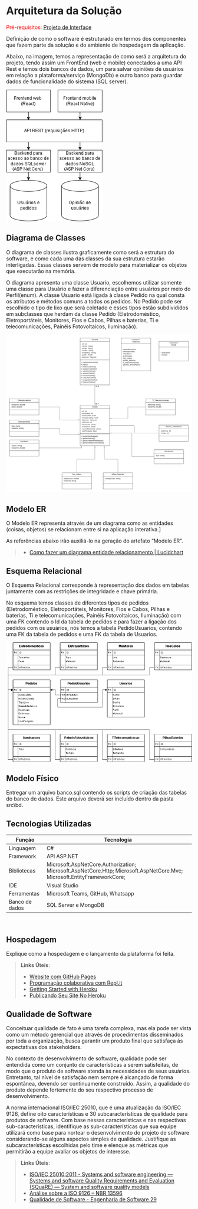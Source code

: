 # Arquitetura da Solução

<span style="color:red">Pré-requisitos: <a href="3-Projeto de Interface.md"> Projeto de Interface</a></span>

Definição de como o software é estruturado em termos dos componentes que fazem parte da solução e do ambiente de hospedagem da aplicação.

Abaixo, na imagem, temos a representação de como será a arquitetura do projeto, tendo assim um FrontEnd (web e mobile) conectados a uma API Rest e temos dois bancos de dados, um para salvar opiniões de usuários em relação a plataforma/serviço (MongoDb) e outro banco para guardar dados de funcionalidade do sistema (SQL server).

![Arquitetura da Solução](img/Arquitetura_de_software_Att.png)

## Diagrama de Classes

O diagrama de classes ilustra graficamente como será a estrutura do software, e como cada uma das classes da sua estrutura estarão interligadas. Essas classes servem de modelo para materializar os objetos que executarão na memória. 

O diagrama apresenta uma classe Usuario, escolhemos utilizar somente uma classe para Usuário e fazer a diferenciação entre usuários por meio do Perfil(enum). A classe Usuario está ligada à classe Pedido na qual consta os atributos e métodos comuns a todos os pedidos. No Pedido pode ser escolhido o tipo de lixo que será coletado e esses tipos estão subdivididos 
 em subclasses que herdam da classe Pedido (Eletrodoméstico, Eletroportáteis, Monitores, Fios e Cabos, Pilhas e baterias, Ti e telecomunicações, Painéis Fotovoltaicos, Iluminação).

![Diagrama de Classes](img/diagrama_classe_reciclai.png)

## Modelo ER

O Modelo ER representa através de um diagrama como as entidades (coisas, objetos) se relacionam entre si na aplicação interativa.]

As referências abaixo irão auxiliá-lo na geração do artefato “Modelo ER”.

> - [Como fazer um diagrama entidade relacionamento | Lucidchart](https://www.lucidchart.com/pages/pt/como-fazer-um-diagrama-entidade-relacionamento)

## Esquema Relacional

O Esquema Relacional corresponde à representação dos dados em tabelas juntamente com as restrições de integridade e chave primária.

No esquema temos classes de diferentes tipos de pedidos (Eletrodoméstico, Eletroportáteis, Monitores, Fios e Cabos, Pilhas e baterias, Ti e telecomunicações, Painéis Fotovoltaicos, Iluminação) com uma FK contendo o Id da tabela de pedidos e para fazer a ligação dos pedidos com os usuários, nós temos a tabela PedidoUsuarios, contendo uma FK da tabela de pedidos e uma FK da tabela de Usuarios.
 
![Esquema relacional](img/Base_de_dados_Att.png)

## Modelo Físico

Entregar um arquivo banco.sql contendo os scripts de criação das tabelas do banco de dados. Este arquivo deverá ser incluído dentro da pasta src\bd.

## Tecnologias Utilizadas

|Função    | Tecnologia  | 
|------------|-----------------------------------------|
| Linguagem | C# | 
| Framework | API ASP.NET | 
| Bibliotecas |Microsoft.AspNetCore.Authorization; Microsoft.AspNetCore.Http; Microsoft.AspNetCore.Mvc; Microsoft.EntityFrameworkCore; | 
| IDE | Visual Studio | 
| Ferramentas | Microsoft Teams, GitHub, Whatsapp | 
| Banco de dados | SQL Server e MongoDB| 

<br>

## Hospedagem

Explique como a hospedagem e o lançamento da plataforma foi feita.

> **Links Úteis**:
>
> - [Website com GitHub Pages](https://pages.github.com/)
> - [Programação colaborativa com Repl.it](https://repl.it/)
> - [Getting Started with Heroku](https://devcenter.heroku.com/start)
> - [Publicando Seu Site No Heroku](http://pythonclub.com.br/publicando-seu-hello-world-no-heroku.html)

## Qualidade de Software

Conceituar qualidade de fato é uma tarefa complexa, mas ela pode ser vista como um método gerencial que através de procedimentos disseminados por toda a organização, busca garantir um produto final que satisfaça às expectativas dos stakeholders.

No contexto de desenvolvimento de software, qualidade pode ser entendida como um conjunto de características a serem satisfeitas, de modo que o produto de software atenda às necessidades de seus usuários. Entretanto, tal nível de satisfação nem sempre é alcançado de forma espontânea, devendo ser continuamente construído. Assim, a qualidade do produto depende fortemente do seu respectivo processo de desenvolvimento.

A norma internacional ISO/IEC 25010, que é uma atualização da ISO/IEC 9126, define oito características e 30 subcaracterísticas de qualidade para produtos de software.
Com base nessas características e nas respectivas sub-características, identifique as sub-características que sua equipe utilizará como base para nortear o desenvolvimento do projeto de software considerando-se alguns aspectos simples de qualidade. Justifique as subcaracterísticas escolhidas pelo time e elenque as métricas que permitirão a equipe avaliar os objetos de interesse.

> **Links Úteis**:
>
> - [ISO/IEC 25010:2011 - Systems and software engineering — Systems and software Quality Requirements and Evaluation (SQuaRE) — System and software quality models](https://www.iso.org/standard/35733.html/)
> - [Análise sobre a ISO 9126 – NBR 13596](https://www.tiespecialistas.com.br/analise-sobre-iso-9126-nbr-13596/)
> - [Qualidade de Software - Engenharia de Software 29](https://www.devmedia.com.br/qualidade-de-software-engenharia-de-software-29/18209/)
